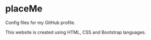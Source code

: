 # placeMe
Config files for my GitHub profile.

This website is created using HTML, CSS and Bootstrap languages.
